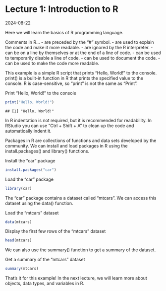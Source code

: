 Lecture 1: Introduction to R
================
2024-08-22

Here we will learn the basics of R programming language.

Comments in R… - are preceded by the “\#” symbol. - are used to explain
the code and make it more readable. - are ignored by the R
interpreter. - can be on a line by themselves or at the end of a line of
code. - can be used to temporarily disable a line of code. - can be used
to document the code. - can be used to make the code more readable.

This example is a simple R script that prints “Hello, World!” to the
console. print() is a built-in function in R that prints the specified
value to the console. R is case-sensitive, so “print” is not the same as
“Print”.

Print “Hello, World!” to the console

``` r
print("Hello, World!")
```

    ## [1] "Hello, World!"

In R indentation is not required, but it is recommended for readability.
In RStudio you can use “Ctrl + Shift + A” to clean up the code and
automatically indent it.

Packages in R are collections of functions and data sets developed by
the community. We can install and load packages in R using the
install.packages() and library() functions.

Install the “car” package

``` r
install.packages("car")
```

Load the “car” package

``` r
library(car)
```

The “car” package contains a dataset called “mtcars”. We can access this
dataset using the data() function.

Load the “mtcars” dataset

``` r
data(mtcars)
```

Display the first few rows of the “mtcars” dataset

``` r
head(mtcars)
```

We can also use the summary() function to get a summary of the dataset.

Get a summary of the “mtcars” dataset

``` r
summary(mtcars)
```

That’s it for this example! In the next lecture, we will learn more
about objects, data types, and variables in R.
